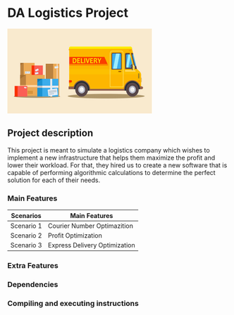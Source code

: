 # DA Logistics Project 

![Project Banner](/media/banner.png "DA Logistics")

## Project description

This project is meant to simulate a logistics company which wishes to implement a new infrastructure that helps them maximize the profit and lower their workload. For that, they hired us to create a new software that is capable of performing algorithmic calculations to determine the perfect solution for each of their needs.

### Main Features

|Scenarios | Main Features |
|----------|---------------|
|Scenario 1|Courier Number Optimazition|
|Scenario 2|Profit Optimization|
|Scenario 3|Express Delivery Optimization|

### Extra Features



### Dependencies



### Compiling and executing instructions



